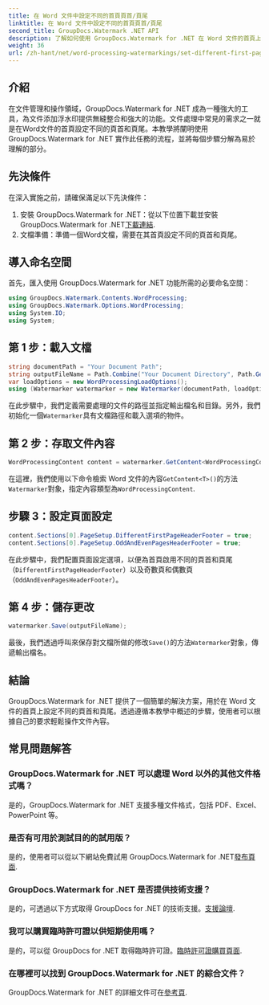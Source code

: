 ```yaml
---
title: 在 Word 文件中設定不同的首頁頁首/頁尾
linktitle: 在 Word 文件中設定不同的首頁頁首/頁尾
second_title: GroupDocs.Watermark .NET API
description: 了解如何使用 GroupDocs.Watermark for .NET 在 Word 文件的首頁上設定不同的頁首和頁尾。
weight: 36
url: /zh-hant/net/word-processing-watermarkings/set-different-first-page-header-footer-word-docs/
---
```

## 介紹
在文件管理和操作領域，GroupDocs.Watermark for .NET 成為一種強大的工具，為文件添加浮水印提供無縫整合和強大的功能。文件處理中常見的需求之一就是在Word文件的首頁設定不同的頁首和頁尾。本教學將闡明使用 GroupDocs.Watermark for .NET 實作此任務的流程，並將每個步驟分解為易於理解的部分。
## 先決條件
在深入實施之前，請確保滿足以下先決條件：
1. 安裝 GroupDocs.Watermark for .NET：從以下位置下載並安裝 GroupDocs.Watermark for .NET[下載連結](https://releases.groupdocs.com/Watermark/net/).
2. 文檔準備：準備一個Word文檔，需要在其首頁設定不同的頁首和頁尾。

## 導入命名空間
首先，匯入使用 GroupDocs.Watermark for .NET 功能所需的必要命名空間：
```csharp
using GroupDocs.Watermark.Contents.WordProcessing;
using GroupDocs.Watermark.Options.WordProcessing;
using System.IO;
using System;
```
## 第 1 步：載入文檔
```csharp
string documentPath = "Your Document Path";
string outputFileName = Path.Combine("Your Document Directory", Path.GetFileName(documentPath));
var loadOptions = new WordProcessingLoadOptions();
using (Watermarker watermarker = new Watermarker(documentPath, loadOptions))
```
在此步驟中，我們定義需要處理的文件的路徑並指定輸出檔名和目錄。另外，我們初始化一個`Watermarker`具有文檔路徑和載入選項的物件。
## 第 2 步：存取文件內容
```csharp
WordProcessingContent content = watermarker.GetContent<WordProcessingContent>();
```
在這裡，我們使用以下命令檢索 Word 文件的內容`GetContent<T>()`的方法`Watermarker`對象，指定內容類型為`WordProcessingContent`.
## 步驟 3：設定頁面設定
```csharp
content.Sections[0].PageSetup.DifferentFirstPageHeaderFooter = true;
content.Sections[0].PageSetup.OddAndEvenPagesHeaderFooter = true;
```
在此步驟中，我們配置頁面設定選項，以便為首頁啟用不同的頁首和頁尾（`DifferentFirstPageHeaderFooter`）以及奇數頁和偶數頁（`OddAndEvenPagesHeaderFooter`）。
## 第 4 步：儲存更改
```csharp
watermarker.Save(outputFileName);
```
最後，我們透過呼叫來保存對文檔所做的修改`Save()`的方法`Watermarker`對象，傳遞輸出檔名。

## 結論
GroupDocs.Watermark for .NET 提供了一個簡單的解決方案，用於在 Word 文件的首頁上設定不同的頁首和頁尾。透過遵循本教學中概述的步驟，使用者可以根據自己的要求輕鬆操作文件內容。
## 常見問題解答
### GroupDocs.Watermark for .NET 可以處理 Word 以外的其他文件格式嗎？
是的，GroupDocs.Watermark for .NET 支援多種文件格式，包括 PDF、Excel、PowerPoint 等。
### 是否有可用於測試目的的試用版？
是的，使用者可以從以下網站免費試用 GroupDocs.Watermark for .NET[發布頁面](https://releases.groupdocs.com/).
### GroupDocs.Watermark for .NET 是否提供技術支援？
是的，可透過以下方式取得 GroupDocs for .NET 的技術支援。[支援論壇](https://forum.groupdocs.com/c/watermark/19).
### 我可以購買臨時許可證以供短期使用嗎？
是的，可以從 GroupDocs for .NET 取得臨時許可證。[臨時許可證購買頁面](https://purchase.groupdocs.com/temporary-license/).
### 在哪裡可以找到 GroupDocs.Watermark for .NET 的綜合文件？
 GroupDocs.Watermark for .NET 的詳細文件可在[參考頁](https://tutorials.groupdocs.com/Watermark/net/).